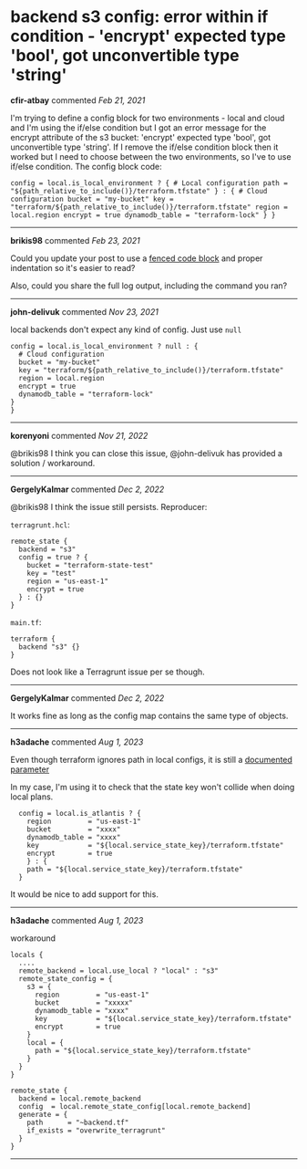 # backend s3 config: error within if condition - 'encrypt' expected type 'bool', got unconvertible type 'string'

**cfir-atbay** commented *Feb 21, 2021*

I'm trying to define a config block for two environments - local and cloud and I'm using the if/else condition but I got an error message for the encrypt attribute of the s3 bucket: 'encrypt' expected type 'bool', got unconvertible type 'string'. If I remove the if/else condition block then it worked but I need to choose between the two environments, so I've to use if/else condition. The config block code:

`
config = local.is_local_environment ? {
    # Local configuration
    path = "${path_relative_to_include()}/terraform.tfstate"
  } : {
    # Cloud configuration
    bucket = "my-bucket"
    key = "terraform/${path_relative_to_include()}/terraform.tfstate"
    region = local.region
    encrypt = true
    dynamodb_table = "terraform-lock"
  }
}
`
<br />
***


**brikis98** commented *Feb 23, 2021*

Could you update your post to use a [fenced code block](https://docs.github.com/en/github/writing-on-github/creating-and-highlighting-code-blocks) and proper indentation so it's easier to read?

Also, could you share the full log output, including the command you ran?
***

**john-delivuk** commented *Nov 23, 2021*

local backends don't expect any kind of config. Just use `null`

```hcl
config = local.is_local_environment ? null : { 
  # Cloud configuration 
  bucket = "my-bucket" 
  key = "terraform/${path_relative_to_include()}/terraform.tfstate" 
  region = local.region 
  encrypt = true 
  dynamodb_table = "terraform-lock" 
} 
}
```
***

**korenyoni** commented *Nov 21, 2022*

@brikis98 I think you can close this issue, @john-delivuk has provided a solution / workaround.
***

**GergelyKalmar** commented *Dec 2, 2022*

@brikis98 I think the issue still persists. Reproducer:

`terragrunt.hcl`:
```
remote_state {
  backend = "s3"
  config = true ? {
    bucket = "terraform-state-test"
    key = "test"
    region = "us-east-1"
    encrypt = true
  } : {}
}
```

`main.tf`:
```
terraform {
  backend "s3" {}
}
```

Does not look like a Terragrunt issue per se though.
***

**GergelyKalmar** commented *Dec 2, 2022*

It works fine as long as the config map contains the same type of objects.
***

**h3adache** commented *Aug 1, 2023*

Even though terraform ignores path in local configs, it is still a [documented parameter](
https://developer.hashicorp.com/terraform/language/settings/backends/local#configuration-variables)

In my case, I'm using it to check that the state key won't collide when doing local plans.
```
  config = local.is_atlantis ? {
    region         = "us-east-1"
    bucket         = "xxxx"
    dynamodb_table = "xxxx"
    key            = "${local.service_state_key}/terraform.tfstate"
    encrypt        = true
    } : {
    path = "${local.service_state_key}/terraform.tfstate"
  }
```

It would be nice to add support for this.
***

**h3adache** commented *Aug 1, 2023*

workaround

```
locals {
  ....
  remote_backend = local.use_local ? "local" : "s3"
  remote_state_config = {
    s3 = {
      region         = "us-east-1"
      bucket         = "xxxxx"
      dynamodb_table = "xxxx"
      key            = "${local.service_state_key}/terraform.tfstate"
      encrypt        = true
    }
    local = {
      path = "${local.service_state_key}/terraform.tfstate"
    }
  } 
}

remote_state {
  backend = local.remote_backend
  config  = local.remote_state_config[local.remote_backend]
  generate = {
    path      = "~backend.tf"
    if_exists = "overwrite_terragrunt"
  }
}
```
***

